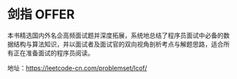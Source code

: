 
# 剑指 OFFER

本书精选国内外名企高频面试题并深度拓展，系统地总结了程序员面试中必备的数据结构与算法知识，并以面试者及面试官的双向视角剖析考点与解题思路，适合所有正在准备面试的程序员阅读。

地址：[https://leetcode-cn.com/problemset/lcof/ ](https://leetcode-cn.com/problem-list/e8X3pBZi/)